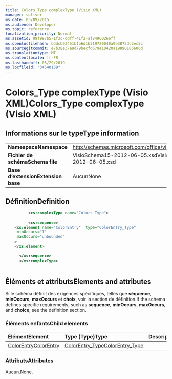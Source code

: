 ```yaml
---
title: Colors_Type complexType (Visio XML)
manager: soliver
ms.date: 03/09/2015
ms.audience: Developer
ms.topic: reference
localization_priority: Normal
ms.assetid: 09f997b5-1f3c-ddff-41f2-af84960266ff
ms.openlocfilehash: bddcb93451bfb6d1b519720040a9e3875dc2ec5c
ms.sourcegitcommit: e7b38e37a9d79becfd679e10420a19890165606d
ms.translationtype: MT
ms.contentlocale: fr-FR
ms.lasthandoff: 05/29/2019
ms.locfileid: "34540139"
---
```

# <a name="colors_type-complextype-visio-xml"></a><span data-ttu-id="64f33-102">Colors_Type complexType (Visio XML)</span><span class="sxs-lookup"><span data-stu-id="64f33-102">Colors_Type complexType (Visio XML)</span></span>

## <a name="type-information"></a><span data-ttu-id="64f33-103">Informations sur le type</span><span class="sxs-lookup"><span data-stu-id="64f33-103">Type information</span></span>

|||
|:-----|:-----|
|<span data-ttu-id="64f33-104">**Namespace**</span><span class="sxs-lookup"><span data-stu-id="64f33-104">**Namespace**</span></span> <br/> |http://schemas.microsoft.com/office/visio/2011/1/core  <br/> |
|<span data-ttu-id="64f33-105">**Fichier de schéma**</span><span class="sxs-lookup"><span data-stu-id="64f33-105">**Schema file**</span></span> <br/> |<span data-ttu-id="64f33-106">VisioSchema15-2012-06-05.xsd</span><span class="sxs-lookup"><span data-stu-id="64f33-106">VisioSchema15-2012-06-05.xsd</span></span>  <br/> |
|<span data-ttu-id="64f33-107">**Base d’extension**</span><span class="sxs-lookup"><span data-stu-id="64f33-107">**Extension base**</span></span> <br/> |<span data-ttu-id="64f33-108">Aucun</span><span class="sxs-lookup"><span data-stu-id="64f33-108">None</span></span>  <br/> |
   
## <a name="definition"></a><span data-ttu-id="64f33-109">Définition</span><span class="sxs-lookup"><span data-stu-id="64f33-109">Definition</span></span>

```XML
          <xs:complexType name="Colors_Type">
          
          <xs:sequence>
    <xs:element name="ColorEntry"  type="ColorEntry_Type"
     minOccurs="1"
     maxOccurs="unbounded"
    >
    </xs:element>
    
      </xs:sequence>
      </xs:complexType>
      
```

## <a name="elements-and-attributes"></a><span data-ttu-id="64f33-110">Éléments et attributs</span><span class="sxs-lookup"><span data-stu-id="64f33-110">Elements and attributes</span></span>

<span data-ttu-id="64f33-111">Si le schéma définit des exigences spécifiques, telles que **séquence**, **minOccurs**, **maxOccurs** et **choix**, voir la section de définition.</span><span class="sxs-lookup"><span data-stu-id="64f33-111">If the schema defines specific requirements, such as **sequence**, **minOccurs**, **maxOccurs**, and **choice**, see the definition section.</span></span> 
  
### <a name="child-elements"></a><span data-ttu-id="64f33-112">Éléments enfants</span><span class="sxs-lookup"><span data-stu-id="64f33-112">Child elements</span></span>

|<span data-ttu-id="64f33-113">**Élément**</span><span class="sxs-lookup"><span data-stu-id="64f33-113">**Element**</span></span>|<span data-ttu-id="64f33-114">**Type (Type)**</span><span class="sxs-lookup"><span data-stu-id="64f33-114">**Type**</span></span>|<span data-ttu-id="64f33-115">**Description**</span><span class="sxs-lookup"><span data-stu-id="64f33-115">**Description**</span></span>|
|:-----|:-----|:-----|
|[<span data-ttu-id="64f33-116">ColorEntry</span><span class="sxs-lookup"><span data-stu-id="64f33-116">ColorEntry</span></span>](colorentry-element-colors_type-complextypevisio-xml.md) <br/> |[<span data-ttu-id="64f33-117">ColorEntry_Type</span><span class="sxs-lookup"><span data-stu-id="64f33-117">ColorEntry_Type</span></span>](colorentry_type-complextypevisio-xml.md) <br/> ||
   
### <a name="attributes"></a><span data-ttu-id="64f33-118">Attributs</span><span class="sxs-lookup"><span data-stu-id="64f33-118">Attributes</span></span>

<span data-ttu-id="64f33-119">Aucun.</span><span class="sxs-lookup"><span data-stu-id="64f33-119">None.</span></span>
  

